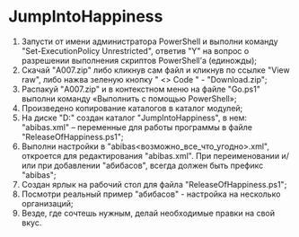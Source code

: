 # JumpIntoHappiness


1)	Запусти от имени администратора PowerShell и выполни команду "Set-ExecutionPolicy Unrestricted", ответив "Y" на вопрос о разрешении выполнения скриптов PowerShell’а (единожды);
3)	Скачай "A007.zip" либо кликнув сам файл и кликнув по ссылке "View raw", либо нажва зеленую кнопку " <> Code " - "Download.zip";
4)	Распакуй "A007.zip" и в контекстном меню на файле "Go.ps1" выполни команду «Выполнить с помощью PowerShell»;
5)	Произведено копирование каталогов в каталог модулей;
6)	На диске "D:" создан каталог "JumpIntoHappiness", в нем:  "abibas.xml" – переменные для работы программы в файле "ReleaseOfHappiness.ps1";
7)	Выполни настройки в "abibas<возможно_все_что_угодно>.xml", откроется для редактирования "abibas.xml". При переименовании и/или при добавлении "абибасов", всегда должен быть 
    префикс "abibas";
8)	Создан ярлык на рабочий стол для файла "ReleaseOfHappiness.ps1";
9)	Посмотри реальный пример "абибасов" - настройка на несколько организаций;
10)	Везде, где сочтешь нужным, делай необходимые правки на свой вкус.

<!---
DIPx2/DIPx2 is a ✨ special ✨ repository because its `README.md` (this file) appears on your GitHub profile.
You can click the Preview link to take a look at your changes.
--->
